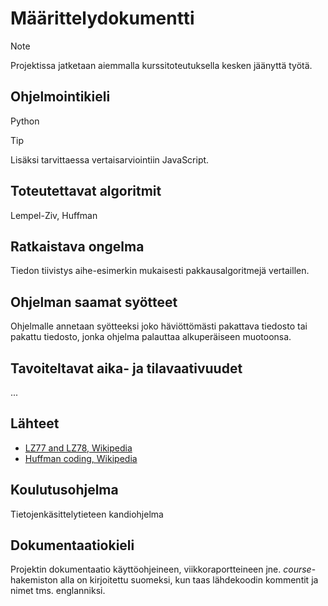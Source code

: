 # Määrittelydokumentti

> [!NOTE]
> Projektissa jatketaan aiemmalla kurssitoteutuksella kesken jäänyttä työtä.


## Ohjelmointikieli

Python

> [!TIP]
> Lisäksi tarvittaessa vertaisarviointiin JavaScript.


## Toteutettavat algoritmit

Lempel-Ziv, Huffman


## Ratkaistava ongelma

Tiedon tiivistys aihe-esimerkin mukaisesti pakkausalgoritmejä vertaillen.


## Ohjelman saamat syötteet

Ohjelmalle annetaan syötteeksi joko häviöttömästi pakattava tiedosto tai pakattu tiedosto, jonka ohjelma palauttaa alkuperäiseen muotoonsa.


## Tavoiteltavat aika- ja tilavaativuudet

...


## Lähteet

* [LZ77 and LZ78, Wikipedia](https://en.wikipedia.org/wiki/LZ77_and_LZ78)
* [Huffman coding, Wikipedia](https://en.wikipedia.org/wiki/Huffman_coding)


## Koulutusohjelma

Tietojenkäsittelytieteen kandiohjelma


## Dokumentaatiokieli

Projektin dokumentaatio käyttöohjeineen, viikkoraportteineen jne. _course_-hakemiston alla on kirjoitettu suomeksi, kun taas lähdekoodin kommentit ja nimet tms. englanniksi.
